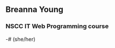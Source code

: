 ## Breanna Young
### NSCC IT Web Programming course
-# (she/her)

<!---
W0459556/W0459556 is a ✨ special ✨ repository because its `README.md` (this file) appears on your GitHub profile.
You can click the Preview link to take a look at your changes.
--->
